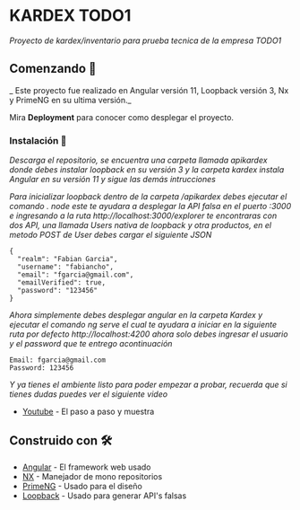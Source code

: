 # KARDEX TODO1

_Proyecto de kardex/inventario para prueba tecnica de la empresa TODO1_

## Comenzando 🚀

_ Este proyecto fue realizado en Angular versión 11, Loopback versión 3, Nx y PrimeNG en su ultima versión._

Mira **Deployment** para conocer como desplegar el proyecto.

### Instalación 🔧

_Descarga el repositorio, se encuentra una carpeta llamada apikardex donde debes instalar loopback en su versión 3 y la carpeta kardex instala Angular en su versión 11 y sigue las demás intrucciones_

_Para inicializar loopback dentro de la carpeta /apikardex debes ejecutar el comando . node este te ayudara a desplegar la API falsa en el puerto :3000 e ingresando a la ruta http://localhost:3000/explorer te encontraras con dos API, una llamada Users nativa de loopback y otra productos, en el metodo POST de User debes cargar el siguiente JSON_

```
{
  "realm": "Fabian Garcia",
  "username": "fabiancho",
  "email": "fgarcia@gmail.com",
  "emailVerified": true,
  "password": "123456"
}
```

_Ahora simplemente debes desplegar angular en la carpeta Kardex y ejecutar el comando ng serve el cual te ayudara a iniciar en la siguiente ruta por defecto http://localhost:4200 ahora solo debes ingresar el usuario y el password que te entrego acontinuación_

```
Email: fgarcia@gmail.com
Password: 123456
```

_Y ya tienes el ambiente listo para poder empezar a probar, recuerda que si tienes dudas puedes ver el siguiente video_

- [Youtube](https://youtu.be/bSeD-HV8QAo) - El paso a paso y muestra

## Construido con 🛠️

- [Angular](http://www.dropwizard.io/1.0.2/docs/) - El framework web usado
- [NX](https://nx.dev/) - Manejador de mono repositorios
- [PrimeNG](https://rometools.github.io/rome/) - Usado para el diseño
- [Loopback](https://rometools.github.io/rome/) - Usado para generar API's falsas

